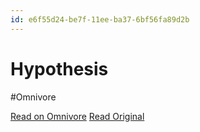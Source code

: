```yaml
---
id: e6f55d24-be7f-11ee-ba37-6bf56fa89d2b
---
```


# Hypothesis
#Omnivore

[Read on Omnivore](https://omnivore.app/me/hypothesis-18d54526539)
[Read Original](https://hypothes.is/a/JpmzFL55Ee6k2DOIayC4qw)

